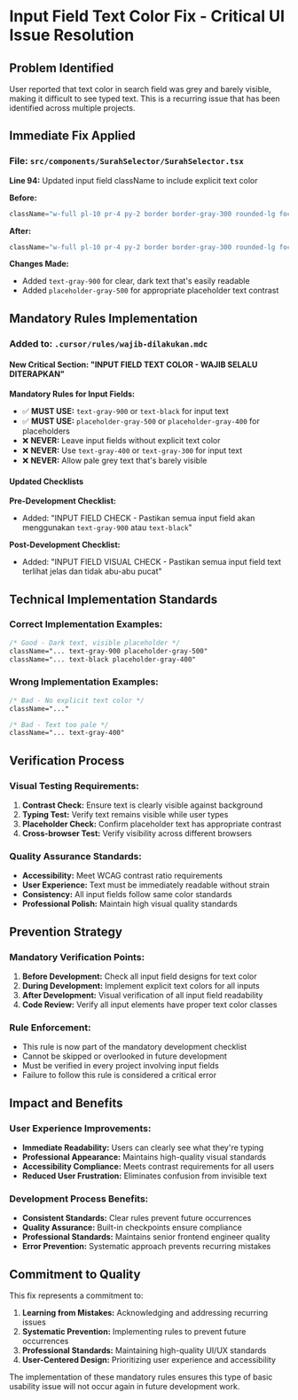 # Input Field Text Color Fix - Critical UI Issue Resolution

## Problem Identified
User reported that text color in search field was grey and barely visible, making it difficult to see typed text. This is a recurring issue that has been identified across multiple projects.

## Immediate Fix Applied

### File: `src/components/SurahSelector/SurahSelector.tsx`
**Line 94:** Updated input field className to include explicit text color

**Before:**
```javascript
className="w-full pl-10 pr-4 py-2 border border-gray-300 rounded-lg focus:outline-none focus:ring-2 focus:ring-green-500 focus:border-transparent text-sm"
```

**After:**
```javascript
className="w-full pl-10 pr-4 py-2 border border-gray-300 rounded-lg focus:outline-none focus:ring-2 focus:ring-green-500 focus:border-transparent text-sm text-gray-900 placeholder-gray-500"
```

**Changes Made:**
- Added `text-gray-900` for clear, dark text that's easily readable
- Added `placeholder-gray-500` for appropriate placeholder text contrast

## Mandatory Rules Implementation

### Added to: `.cursor/rules/wajib-dilakukan.mdc`

#### New Critical Section: "INPUT FIELD TEXT COLOR - WAJIB SELALU DITERAPKAN"

**Mandatory Rules for Input Fields:**
- ✅ **MUST USE:** `text-gray-900` or `text-black` for input text
- ✅ **MUST USE:** `placeholder-gray-500` or `placeholder-gray-400` for placeholders
- ❌ **NEVER:** Leave input fields without explicit text color
- ❌ **NEVER:** Use `text-gray-400` or `text-gray-300` for input text
- ❌ **NEVER:** Allow pale grey text that's barely visible

#### Updated Checklists

**Pre-Development Checklist:**
- Added: "INPUT FIELD CHECK - Pastikan semua input field akan menggunakan `text-gray-900` atau `text-black`"

**Post-Development Checklist:**
- Added: "INPUT FIELD VISUAL CHECK - Pastikan semua input field text terlihat jelas dan tidak abu-abu pucat"

## Technical Implementation Standards

### Correct Implementation Examples:
```css
/* Good - Dark text, visible placeholder */
className="... text-gray-900 placeholder-gray-500"
className="... text-black placeholder-gray-400"
```

### Wrong Implementation Examples:
```css
/* Bad - No explicit text color */
className="..."

/* Bad - Text too pale */
className="... text-gray-400"
```

## Verification Process

### Visual Testing Requirements:
1. **Contrast Check:** Ensure text is clearly visible against background
2. **Typing Test:** Verify text remains visible while user types
3. **Placeholder Check:** Confirm placeholder text has appropriate contrast
4. **Cross-browser Test:** Verify visibility across different browsers

### Quality Assurance Standards:
- **Accessibility:** Meet WCAG contrast ratio requirements
- **User Experience:** Text must be immediately readable without strain
- **Consistency:** All input fields follow same color standards
- **Professional Polish:** Maintain high visual quality standards

## Prevention Strategy

### Mandatory Verification Points:
1. **Before Development:** Check all input field designs for text color
2. **During Development:** Implement explicit text colors for all inputs
3. **After Development:** Visual verification of all input field readability
4. **Code Review:** Verify all input elements have proper text color classes

### Rule Enforcement:
- This rule is now part of the mandatory development checklist
- Cannot be skipped or overlooked in future development
- Must be verified in every project involving input fields
- Failure to follow this rule is considered a critical error

## Impact and Benefits

### User Experience Improvements:
- **Immediate Readability:** Users can clearly see what they're typing
- **Professional Appearance:** Maintains high-quality visual standards
- **Accessibility Compliance:** Meets contrast requirements for all users
- **Reduced User Frustration:** Eliminates confusion from invisible text

### Development Process Benefits:
- **Consistent Standards:** Clear rules prevent future occurrences
- **Quality Assurance:** Built-in checkpoints ensure compliance
- **Professional Standards:** Maintains senior frontend engineer quality
- **Error Prevention:** Systematic approach prevents recurring mistakes

## Commitment to Quality

This fix represents a commitment to:
1. **Learning from Mistakes:** Acknowledging and addressing recurring issues
2. **Systematic Prevention:** Implementing rules to prevent future occurrences  
3. **Professional Standards:** Maintaining high-quality UI/UX standards
4. **User-Centered Design:** Prioritizing user experience and accessibility

The implementation of these mandatory rules ensures this type of basic usability issue will not occur again in future development work.

